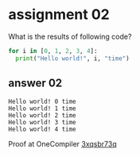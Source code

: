 
# assignment 02
What is the results of following code?
```python
for i in [0, 1, 2, 3, 4]:
  print("Hello world!", i, "time")
```

## answer 02

```
Hello world! 0 time
Hello world! 1 time
Hello world! 2 time
Hello world! 3 time
Hello world! 4 time

```
Proof at OneCompiler [3xqsbr73q](https://onecompiler.com/python/3xqsbr73q)
